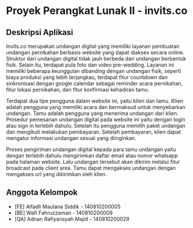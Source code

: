 # Proyek Perangkat Lunak II - invits.co

## Deskripsi Aplikasi
Invits.co merupakan undangan digital yang memiliki layanan pembuatan undangan pernikahan berbasis website yang dapat diakses secara online. Struktur dari undangan digital tidak jauh berbeda dari undangan berbentuk fisik. Selain itu, terdapat pula foto dan video pre-wedding. Layanan ini memiliki beberapa keunggulan dibanding dengan undangan fisik, seperti biaya produksi yang lebih terjangkau, terdapat fitur countdown dan sinkronisasi dengan google calendar sebagai reminder acara pernikahan, fitur lokasi pernikahan, dan fitur konfirmasi kehadiran tamu.

Terdapat dua tipe pengguna dalam website ini, yaitu klien dan tamu. Klien adalah pengguna yang memiliki acara dan bermaksud untuk menyebarkan undangan. Tamu adalah pengguna yang menerima undangan dari klien.
Prosedur pemesanan undangan digital pada website ini yaitu dengan login atau sign in terlebih dahulu. Setelah itu pengguna memilih paket undangan dan mengikuti melakukan pembayaran. Setelah pembayaran, klien dapat mengatur informasi undangan sesuai yang diinginkan.

Proses pengiriman undangan digital kepada para tamu undangan yaitu dengan terlebih dahulu mengirimkan daftar email atau nomor whatsapp pada halaman website. Lalu undangan tersebut akan dikirim melalui fitur broadcast pada client area. Tamu dapat mengakses undangan dengan mengakses url yang dikirimkan oleh klien.

## Anggota Kelompok
- [FE] Alfadli Maulana Siddik    - 140810200005
- [BE] Wafi Fahruzzaman          - 140810200009
- [QA] Adnan Rafiyansyah Majid   - 140810200029
